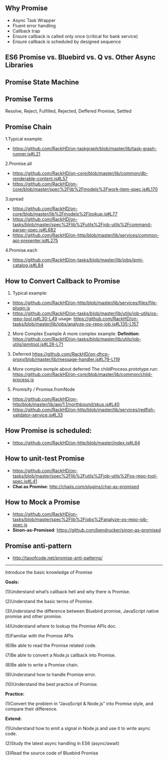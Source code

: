 ## Why Promise
* Async Task Wrapper
* Fluent error handling
* Callback trap
* Ensure callback is called only once (critical for bank service)
* Ensure callback is scheduled by designed sequence

## ES6 Promise vs. Bluebird vs. Q vs. Other Async Libraries

## Promise State Machine

## Promise Terms
Resolve, Reject, Fulfilled, Rejected, Deffered Promise, Settled

## Promise Chain
1.Typical example:
  * https://github.com/RackHD/on-taskgraph/blob/master/lib/task-graph-runner.js#L21

2.Promise.all
  * https://github.com/RackHD/on-core/blob/master/lib/common/db-renderable-content.js#L57
  * https://github.com/RackHD/on-core/blob/master/spec%2Flib%2Fmodels%2Fwork-item-spec.js#L170

3.spread
  * https://github.com/RackHD/on-core/blob/master/lib%2Fmodels%2Flookup.js#L77
  * https://github.com/RackHD/on-tasks/blob/master/spec%2Flib%2Futils%2Fjob-utils%2Fcommand-parser-spec.js#L682
  * https://github.com/RackHD/on-http/blob/master/lib/services/common-api-presenter.js#L275

4.Promise.each
* https://github.com/RackHD/on-tasks/blob/master/lib/jobs/ipmi-catalog.js#L84

## How to Convert Callback to Promise
1. Typical example:
  * https://github.com/RackHD/on-http/blob/master/lib/services/files/file-plugin.js
  * https://github.com/RackHD/on-tasks/blob/master/lib/utils/job-utils/os-repo-tool.js#L30-L49
usage: https://github.com/RackHD/on-tasks/blob/master/lib/jobs/analyze-os-repo-job.js#L135-L157

2. More Complex Example
A more complex example:
**Definition**: https://github.com/RackHD/on-tasks/blob/master/lib/utils/job-utils/ipmitool.js#L26-L71

3. Deferred
https://github.com/RackHD/on-dhcp-proxy/blob/master/lib/message-handler.js#L79-L119

4. More complex exmple about deferred
The childProcess.prototype.run:
https://github.com/RackHD/on-core/blob/master/lib/common/child-process.js

5. Promisify / Promise.fromNode
  * https://github.com/RackHD/on-http/blob/master/lib/api/1.1/northbound/skus.js#L40
  * https://github.com/RackHD/on-http/blob/master/lib/services/redfish-validator-service.js#L33

## How Promise is scheduled:
* https://github.com/RackHD/on-http/blob/master/index.js#L64

## How to unit-test Promise
* https://github.com/RackHD/on-tasks/blob/master/spec%2Flib%2Futils%2Fjob-utils%2Fos-repo-tool-spec.js#L41
* **Chai as Promise**: http://chaijs.com/plugins/chai-as-promised

## How to Mock a Promise
* https://github.com/RackHD/on-tasks/blob/master/spec%2Flib%2Fjobs%2Fanalyze-os-repo-job-spec.js
* **Sinon-as-Promised**: https://github.com/bendrucker/sinon-as-promised

## Promise anti-pattern
* http://taoofcode.net/promise-anti-patterns/


---

Introduce the basic knowledge of Promise

**Goals:**

\(1\)Understand what’s callback hell and why there is Promise.

\(2\)Understand the basic terms of Promise.

\(3\)Understand the difference between Bluebird promise, JavaScript native promise and other promise.

\(4\)Understand where to lookup the Promise APIs doc.

\(5\)Familiar with the Promise APIs

\(6\)Be able to read the Promise related code.

\(7\)Be able to convert a Node.js callback into Promise.

\(8\)Be able to write a Promise chain.

\(9\)Understand how to handle Promise error.

\(10\)Understand the best practice of Promise.

**Practice:**

\(1\)Convert the problem in “JavaScript & Node.js” into Promise style, and compare their difference.

**Extend:**

\(1\)Understand how to emit a signal in Node.js and use it to write async code.

\(2\)Study the latest async handling in ES6 \(async/await\)

\(3\)Read the source code of Bluebird Promise

